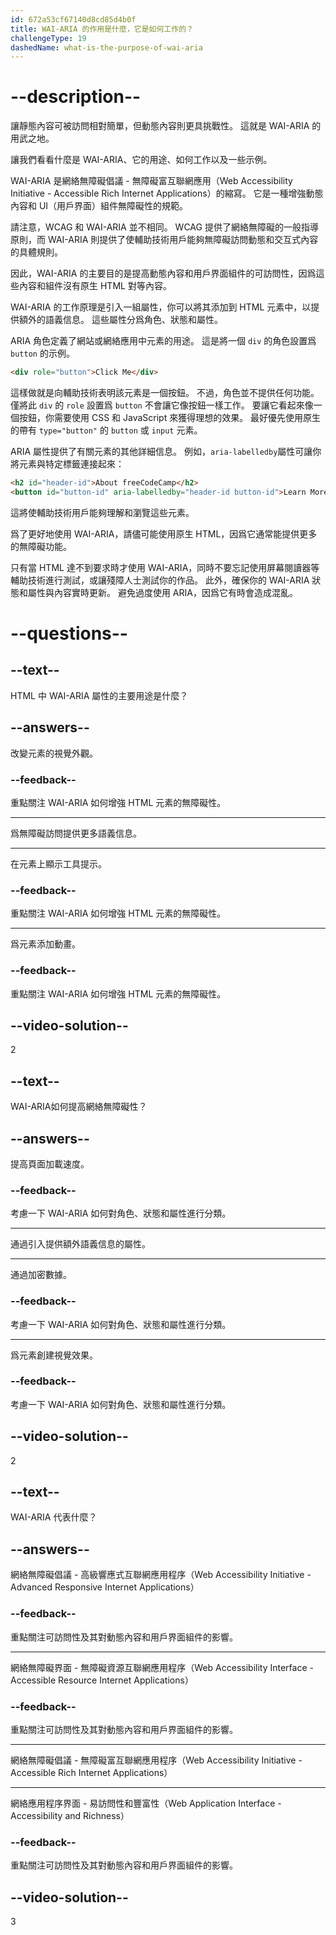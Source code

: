 ```yaml
---
id: 672a53cf67140d8cd85d4b0f
title: WAI-ARIA 的作用是什麼，它是如何工作的？
challengeType: 19
dashedName: what-is-the-purpose-of-wai-aria
---
```


# --description--

讓靜態內容可被訪問相對簡單，但動態內容則更具挑戰性。 這就是 WAI-ARIA 的用武之地。

讓我們看看什麼是 WAI-ARIA、它的用途、如何工作以及一些示例。

WAI-ARIA 是網絡無障礙倡議 - 無障礙富互聯網應用（Web Accessibility Initiative - Accessible Rich Internet Applications）的縮寫。 它是一種增強動態內容和 UI（用戶界面）組件無障礙性的規範。

請注意，WCAG 和 WAI-ARIA 並不相同。 WCAG 提供了網絡無障礙的一般指導原則，而 WAI-ARIA 則提供了使輔助技術用戶能夠無障礙訪問動態和交互式內容的具體規則。

因此，WAI-ARIA 的主要目的是提高動態內容和用戶界面組件的可訪問性，因爲這些內容和組件沒有原生 HTML 對等內容。

WAI-ARIA 的工作原理是引入一組屬性，你可以將其添加到 HTML 元素中，以提供額外的語義信息。 這些屬性分爲角色、狀態和屬性。

ARIA 角色定義了網站或網絡應用中元素的用途。 這是將一個 `div` 的角色設置爲 `button` 的示例。

```html
<div role="button">Click Me</div>
```

這樣做就是向輔助技術表明該元素是一個按鈕。 不過，角色並不提供任何功能。 僅將此 `div` 的 `role` 設置爲 `button` 不會讓它像按鈕一樣工作。 要讓它看起來像一個按鈕，你需要使用 CSS 和 JavaScript 來獲得理想的效果。 最好優先使用原生的帶有 `type="button"` 的 `button` 或 `input` 元素。

ARIA 屬性提供了有關元素的其他詳細信息。 例如，`aria-labelledby`屬性可讓你將元素與特定標籤連接起來：

```html
<h2 id="header-id">About freeCodeCamp</h2>
<button id="button-id" aria-labelledby="header-id button-id">Learn More</button>
```

這將使輔助技術用戶能夠理解和瀏覽這些元素。

爲了更好地使用 WAI-ARIA，請儘可能使用原生 HTML，因爲它通常能提供更多的無障礙功能。

只有當 HTML 達不到要求時才使用 WAI-ARIA，同時不要忘記使用屏幕閱讀器等輔助技術進行測試，或讓殘障人士測試你的作品。 此外，確保你的 WAI-ARIA 狀態和屬性與內容實時更新。 避免過度使用 ARIA，因爲它有時會造成混亂。

# --questions--

## --text--

HTML 中 WAI-ARIA 屬性的主要用途是什麼？

## --answers--

改變元素的視覺外觀。

### --feedback--

重點關注 WAI-ARIA 如何增強 HTML 元素的無障礙性。

---

爲無障礙訪問提供更多語義信息。

---

在元素上顯示工具提示。

### --feedback--

重點關注 WAI-ARIA 如何增強 HTML 元素的無障礙性。

---

爲元素添加動畫。

### --feedback--

重點關注 WAI-ARIA 如何增強 HTML 元素的無障礙性。

## --video-solution--

2

## --text--

WAI-ARIA如何提高網絡無障礙性？

## --answers--

提高頁面加載速度。

### --feedback--

考慮一下 WAI-ARIA 如何對角色、狀態和屬性進行分類。

---

通過引入提供額外語義信息的屬性。

---

通過加密數據。

### --feedback--

考慮一下 WAI-ARIA 如何對角色、狀態和屬性進行分類。

---

爲元素創建視覺效果。

### --feedback--

考慮一下 WAI-ARIA 如何對角色、狀態和屬性進行分類。

## --video-solution--

2

## --text--

WAI-ARIA 代表什麼？

## --answers--

網絡無障礙倡議 - 高級響應式互聯網應用程序（Web Accessibility Initiative - Advanced Responsive Internet Applications）

### --feedback--

重點關注可訪問性及其對動態內容和用戶界面組件的影響。

---

網絡無障礙界面 - 無障礙資源互聯網應用程序（Web Accessibility Interface - Accessible Resource Internet Applications）

### --feedback--

重點關注可訪問性及其對動態內容和用戶界面組件的影響。

---

網絡無障礙倡議 - 無障礙富互聯網應用程序（Web Accessibility Initiative - Accessible Rich Internet Applications）

---

網絡應用程序界面 - 易訪問性和豐富性（Web Application Interface - Accessibility and Richness）

### --feedback--

重點關注可訪問性及其對動態內容和用戶界面組件的影響。

## --video-solution--

3
